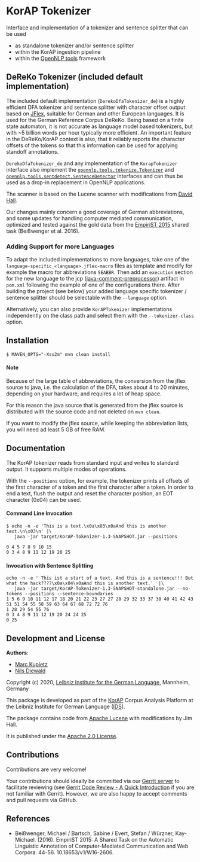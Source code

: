 # KorAP Tokenizer
Interface and implementation of a tokenizer and sentence splitter that can be used

* as standalone tokenizer and/or sentence splitter
* within the KorAP ingestion pipeline
* within the [OpenNLP tools](https://opennlp.apache.org) framework

## DeReKo Tokenizer (included default implementation)
The included default implementation (`DerekoDfaTokenizer_de`) is a highly efficient DFA tokenizer and sentence splitter with character offset output based on [JFlex](https://www.jflex.de/), suitable for German and other European languages.
It is used for the German Reference Corpus DeReKo. Being based on a finite state automaton, 
it is not accurate as language model based tokenizers, but with ~5 billion words per hour typically more efficient.
An important feature in the DeReKo/KorAP context is also, that it reliably reports the character offsets of the tokens 
so that this information can be used for applying standoff annotations.
 
`DerekoDfaTokenizer_de` and any implementation of the `KorapTokenizer` interface also implement the [`opennlp.tools.tokenize.Tokenizer`](https://opennlp.apache.org/docs/1.8.2/apidocs/opennlp-tools/opennlp/tools/tokenize/Tokenizer.html)
and [`opennlp.tools.sentdetect.SentenceDetector`](https://opennlp.apache.org/docs/1.8.2/apidocs/opennlp-tools/opennlp/tools/sentdetect/SentenceDetector.html)
interfaces and can thus be used as a drop-in replacement in OpenNLP applications.

The scanner is based on the Lucene scanner with modifications from [David Hall](https://github.com/dlwh).  

Our changes mainly concern a good coverage of German abbreviations, 
and some updates for handling computer mediated communication, optimized and tested against the gold data from the [EmpiriST 2015](https://sites.google.com/site/empirist2015/) shared task (Beißwenger et al. 2016).

### Adding Support for more Languages
To adapt the included implementations to more languages, take one of the `language-specific_<language>.jflex-macro` files as template and 
modify for example the macro for abbreviations `SEABBR`. Then add an `execution` section for the new language
to the jcp ([java-comment-preprocessor](https://github.com/raydac/java-comment-preprocessor)) artifact in `pom.xml` following the example of one of the configurations there.
After building the project (see below) your added language specific tokenizer / sentence splitter should be selectable with the `--language` option.

Alternatively, you can also provide `KorAPTokenizer` implementations independently on the class path and select them with the `--tokenizer-class` option.

## Installation
```shell script
$ MAVEN_OPTS="-Xss2m" mvn clean install
```
#### Note
Because of the large table of abbreviations, the conversion from the jflex source to java,
i.e. the calculation of the DFA, takes about 4 to 20 minutes, depending on your hardware,
and requires a lot of heap space.

For this reason the java source that is generated from the jflex source is distributed
with the source code and not deleted on `mvn clean`.

If you want to modify the jflex source, while keeping the abbreviation lists,
you will need ad least 5 GB of free RAM.

## Documentation
The KorAP tokenizer reads from standard input and writes to standard output. It supports multiple modes of operations.

With the `--positions` option, for example, the tokenizer prints all offsets of the first character of a token and the first character after a token.
In order to end a text, flush the output and reset the character position, an EOT character (0x04) can be used.
#### Command Line Invocation
```
$ echo -n -e 'This is a text.\x0a\x03\x0aAnd this is another text.\n\x03\n' |\
   java -jar target/KorAP-Tokenizer-1.3-SNAPSHOT.jar --positions

0 4 5 7 8 9 10 15 
0 3 4 8 9 11 12 19 20 25 
```
#### Invocation with Sentence Splitting
```
echo -n -e ' This ist a start of a text. And this is a sentence!!! But what the hack????\x0a\x04\x0aAnd this is another text.'  |\
   java -jar target/KorAP-Tokenizer-1.3-SNAPSHOT-standalone.jar --no-tokens --positions --sentence-boundaries
1 5 6 9 10 11 12 17 18 20 21 22 23 27 27 28 29 32 33 37 38 40 41 42 43 51 51 54 55 58 59 63 64 67 68 72 72 76
1 28 29 54 55 76
0 3 4 8 9 11 12 19 20 24 24 25
0 25
```

## Development and License

**Authors**: 
* [Marc Kupietz](https://www1.ids-mannheim.de/digspra/personal/kupietz.html)
* [Nils Diewald](https://www1.ids-mannheim.de/digspra/personal/diewald.html)

Copyright (c) 2020, [Leibniz Institute for the German Language](http://www.ids-mannheim.de/), Mannheim, Germany

This package is developed as part of the [KorAP](http://korap.ids-mannheim.de/)
Corpus Analysis Platform at the Leibniz Institute for German Language
([IDS](http://www.ids-mannheim.de/)).

The package contains code from [Apache Lucene](https://lucene.apache.org/) with modifications by Jim Hall.

It is published under the [Apache 2.0 License](LICENSE).

## Contributions

Contributions are very welcome!

Your contributions should ideally be committed via our [Gerrit server](https://korap.ids-mannheim.de/gerrit/)
to facilitate reviewing (see [Gerrit Code Review - A Quick Introduction](https://korap.ids-mannheim.de/gerrit/Documentation/intro-quick.html)
if you are not familiar with Gerrit). However, we are also happy to accept comments and pull requests
via GitHub.

## References
- Beißwenger, Michael / Bartsch, Sabine / Evert, Stefan / Würzner, Kay-Michael. (2016). EmpiriST 2015: A Shared Task on the Automatic Linguistic Annotation of Computer-Mediated Communication and Web Corpora. 44-56. 10.18653/v1/W16-2606. 

